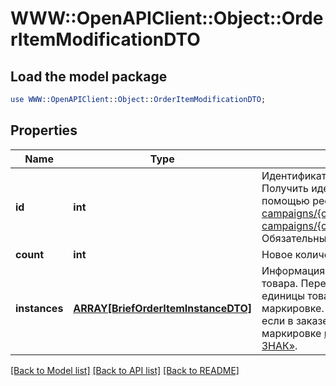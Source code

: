 # WWW::OpenAPIClient::Object::OrderItemModificationDTO

## Load the model package
```perl
use WWW::OpenAPIClient::Object::OrderItemModificationDTO;
```

## Properties
Name | Type | Description | Notes
------------ | ------------- | ------------- | -------------
**id** | **int** | Идентификатор товара в рамках заказа.  Получить идентификатор можно с помощью ресурсов [GET campaigns/{campaignId}/orders](../../reference/orders/getOrders.md) или [GET campaigns/{campaignId}/orders/{orderId}](../../reference/orders/getOrder.md).  Обязательный параметр.  | 
**count** | **int** | Новое количество товара. | 
**instances** | [**ARRAY[BriefOrderItemInstanceDTO]**](BriefOrderItemInstanceDTO.md) | Информация о маркировке единиц товара.  Передавайте в запросе все единицы товара, который подлежит маркировке.  Обязательный параметр, если в заказе есть товары, подлежащие маркировке [в системе «Честный ЗНАК»](https://честныйзнак.рф/).  | [optional] 

[[Back to Model list]](../README.md#documentation-for-models) [[Back to API list]](../README.md#documentation-for-api-endpoints) [[Back to README]](../README.md)


